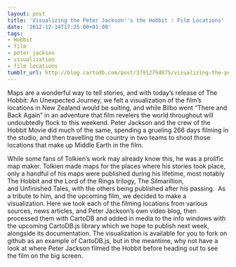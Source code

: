 ```yaml
---
layout: post
title: 'Visualizing the Peter Jackson''s the Hobbit : Film Locations'
date: '2012-12-14T17:25:00+01:00'
tags:
- Hobbit
- film
- peter jackson
- visualization
- film locations
tumblr_url: http://blog.cartodb.com/post/37912794875/visualizing-the-peter-jacksons-the-hobbit-film
---
```

Maps are a wonderful way to tell stories, and with today’s release of The Hobbit: An Unexpected Journey, we felt a visualization of the film’s locations in New Zealand would be suiting, and while Bilbo went “There and Back Again” in an adventure that film revelers the world throughout will undoubtedly flock to this weekend. Peter Jackson and the crew of the Hobbit Movie did much of the same, spending a grueling 266 days filming in the studio, and then travelling the country in two teams to shoot those locations that make up Middle Earth in the film. 

While some fans of Tolkien’s work may already know this, he was a prolific map maker. Tolkien made maps for the places where his stories took place, only a handful of his maps were published during his lifetime, most notably The Hobbit and the Lord of the Rings trilogy, The Silmarillion, and Unfinished Tales, with the others being published after his passing. 
As a tribute to him, and the upcoming film, we decided to make a visualization. Here we took each of the filming locations from various sources, news articles, and Peter Jackson’s own video blog, then processed them with CartoDB and added in media to the info windows with the upcoming CartoDB.js library which we hope to publish next week, alongside its documentation. The visualization is available for you to fork on github as an example of CartoDB.js, but in the meantime, why not have a look at where Peter Jackson filmed the Hobbit before heading out to see the film on the big screen.
